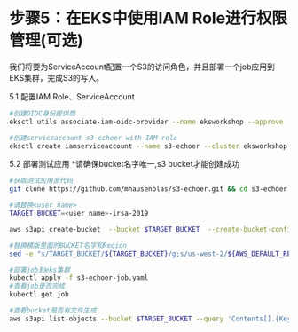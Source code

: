 # 步骤5：在EKS中使用IAM Role进行权限管理(可选)
我们将要为ServiceAccount配置一个S3的访问角色，并且部署一个job应用到EKS集群，完成S3的写入。

5.1 配置IAM Role、ServiceAccount

```bash
#创建OIDC身份提供商 
eksctl utils associate-iam-oidc-provider --name eksworkshop --approve

#创建serviceaccount s3-echoer with IAM role
eksctl create iamserviceaccount --name s3-echoer --cluster eksworkshop --attach-policy-arn arn:aws:iam::aws:policy/AmazonS3FullAccess --approve

```

 5.2 部署测试应用
*请确保bucket名字唯一,s3 bucket才能创建成功

```bash
#获取测试应用源代码
git clone https://github.com/mhausenblas/s3-echoer.git && cd s3-echoer

#请替换<user_name> 
TARGET_BUCKET=<user_name>-irsa-2019

aws s3api create-bucket  --bucket $TARGET_BUCKET  --create-bucket-configuration LocationConstraint=$AWS_DEFAULT_REGION  --region $AWS_DEFAULT_REGION

#替换模版里面的BUCKET名字和Region
sed -e "s/TARGET_BUCKET/${TARGET_BUCKET}/g;s/us-west-2/${AWS_DEFAULT_REGION}/g" s3-echoer-job.yaml.template > s3-echoer-job.yaml

#部署job到eks集群
kubectl apply -f s3-echoer-job.yaml
#查看job是否完成
kubectl get job 

#查看bucket是否有文件生成
aws s3api list-objects --bucket $TARGET_BUCKET --query 'Contents[].{Key: Key, Size: Size}'

```
